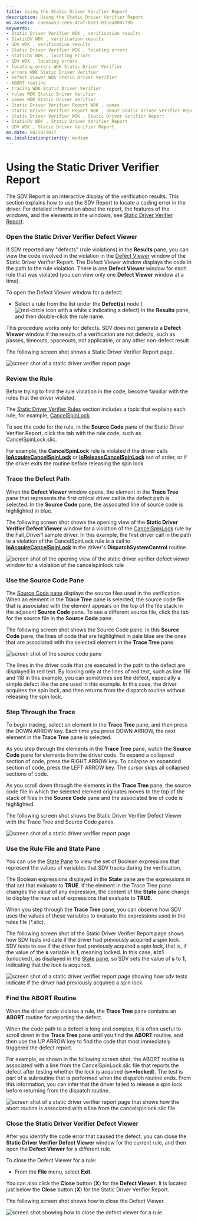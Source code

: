 ```yaml
---
title: Using the Static Driver Verifier Report
description: Using the Static Driver Verifier Report
ms.assetid: ca6eaa53-cee5-4caf-b1e1-035ea800779b
keywords:
- Static Driver Verifier WDK , verification results
- StaticDV WDK , verification results
- SDV WDK , verification results
- Static Driver Verifier WDK , locating errors
- StaticDV WDK , locating errors
- SDV WDK , locating errors
- locating errors WDK Static Driver Verifier
- errors WDK Static Driver Verifier
- Defect Viewer WDK Static Driver Verifier
- ABORT routine
- tracing WDK Static Driver Verifier
- rules WDK Static Driver Verifier
- panes WDK Static Driver Verifier
- Static Driver Verifier Report WDK , panes
- Static Driver Verifier Report WDK , about Static Driver Verifier Report
- Static Driver Verifier WDK , Static Driver Verifier Report
- StaticDV WDK , Static Driver Verifier Report
- SDV WDK , Static Driver Verifier Report
ms.date: 04/20/2017
ms.localizationpriority: medium
---
```


# Using the Static Driver Verifier Report


The SDV Report is an interactive display of the verification results. This section explains how to use the SDV Report to locate a coding error in the driver. For detailed information about the report, the features of the windows, and the elements in the windows, see [Static Driver Verifier Report](static-driver-verifier-report.md).

### <span id="open_the_static_driver_verifier_defect_viewer"></span><span id="OPEN_THE_STATIC_DRIVER_VERIFIER_DEFECT_VIEWER"></span>Open the Static Driver Verifier Defect Viewer

If SDV reported any "defects" (rule violations) in the **Results** pane, you can view the code involved in the violation in the [Defect Viewer](defect-viewer.md) window of the Static Driver Verifier Report. The Defect Viewer window displays the code in the path to the rule violation. There is one **Defect Viewer** window for each rule that was violated (you can view only one **Defect Viewer** window at a time).

To open the Defect Viewer window for a defect:

-   Select a rule from the list under the **Defect(s)** node (![red-circle icon with a white x indicating a defect](images/sdv-ico-defect.png)) in the **Results** pane, and then double-click the rule name.

This procedure works only for defects. SDV does not generate a **Defect Viewer** window if the results of a verification are not defects, such as passes, timeouts, spaceouts, not applicable, or any other non-defect result.

The following screen shot shows a Static Driver Verifier Report page.

![screen shot of a static driver verifier report page](images/sdv-defectviewer.png)

### <span id="review_the_rule"></span><span id="REVIEW_THE_RULE"></span>Review the Rule

Before trying to find the rule violation in the code, become familiar with the rules that the driver violated.

The [Static Driver Verifier Rules](https://docs.microsoft.com/windows-hardware/drivers/ddi/content/index) section includes a topic that explains each rule, for example, [CancelSpinLock](https://docs.microsoft.com/windows-hardware/drivers/devtest/wdm-cancelspinlock).

To see the code for the rule, in the **Source Code** pane of the Static Driver Verifier Report, click the tab with the rule code, such as CancelSpinLock.slic.

For example, the **CancelSpinLock** rule is violated if the driver calls [**IoAcquireCancelSpinLock**](https://docs.microsoft.com/previous-versions/windows/hardware/drivers/ff548196(v=vs.85)) or [**IoReleaseCancelSpinLock**](https://docs.microsoft.com/previous-versions/windows/hardware/drivers/ff549550(v=vs.85)) out of order, or if the driver exits the routine before releasing the spin lock.

### <span id="trace_the_defect_path"></span><span id="TRACE_THE_DEFECT_PATH"></span>Trace the Defect Path

When the **Defect Viewer** window opens, the element in the **Trace Tree** pane that represents the first critical driver call in the defect path is selected. In the **Source Code** pane, the associated line of source code is highlighted in blue.

The following screen shot shows the opening view of the **Static Driver Verifier Defect Viewer** window for a violation of the [CancelSpinLock](https://docs.microsoft.com/windows-hardware/drivers/devtest/wdm-cancelspinlock) rule by the Fail\_Driver1 sample driver. In this example, the first driver call in the path to a violation of the CancelSpinLock rule is a call to [**IoAcquireCancelSpinLock**](https://docs.microsoft.com/previous-versions/windows/hardware/drivers/ff548196(v=vs.85)) in the driver's **DispatchSystemControl** routine.

![screen shot of the opening view of the static driver verifier defect viewer window for a violation of the cancelspinlock rule](images/sdv-tracetree.png)

### <span id="use_the_source_code_pane"></span><span id="USE_THE_SOURCE_CODE_PANE"></span>Use the Source Code Pane

The [Source Code pane](source-code-pane.md) displays the source files used in the verification. When an element in the **Trace Tree** pane is selected, the source code file that is associated with the element appears on the top of the file stack in the adjacent **Source Code** pane. To see a different source file, click the tab for the source file in the **Source Code** pane.

The following screen shot shows the Source Code pane. In this **Source Code** pane, the lines of code that are highlighted in pale blue are the ones that are associated with the selected element in the **Trace Tree** pane.

![screen shot of the source code pane](images/sdv-sourcecode.png)

The lines in the driver code that are executed in the path to the defect are displayed in red text. By looking only at the lines of red text, such as line 116 and 118 in this example, you can sometimes see the defect, especially a simple defect like the one used in this example. In this case, the driver acquires the spin lock, and then returns from the dispatch routine without releasing the spin lock.

### <span id="step_through_the_trace"></span><span id="STEP_THROUGH_THE_TRACE"></span>Step Through the Trace

To begin tracing, select an element in the **Trace Tree** pane, and then press the DOWN ARROW key. Each time you press DOWN ARROW, the next element in the **Trace Tree** pane is selected.

As you step through the elements in the **Trace Tree** pane, watch the **Source Code** pane for elements from the driver code. To expand a collapsed section of code, press the RIGHT ARROW key. To collapse an expanded section of code, press the LEFT ARROW key. The cursor skips all collapsed sections of code.

As you scroll down through the elements in the **Trace Tree** pane, the source code file in which the selected element originates moves to the top of the stack of files in the **Source Code** pane and the associated line of code is highlighted.

The following screen shot shows the Static Driver Verifier Defect Viewer with the Trace Tree and Source Code panes.

![screen shot of a static driver verifier report page](images/sdv-trace1.png)

### <span id="use_the_rule_file_and_state_pane"></span><span id="USE_THE_RULE_FILE_AND_STATE_PANE"></span>Use the Rule File and State Pane

You can use the [State Pane](state-pane.md) to view the set of Boolean expressions that represent the values of variables that SDV tracks during the verification.

The Boolean expressions displayed in the **State** pane are the expressions in that set that evaluate to **TRUE**. If the element in the Trace Tree pane changes the value of any expression, the content of the **State** pane change to display the new set of expressions that evaluate to **TRUE**.

When you step through the **Trace Tree** pane, you can observe how SDV uses the values of these variables to evaluate the expressions used in the rules file (\*.slic).

The following screen shot of the Static Driver Verifier Report page shows how SDV tests indicate if the driver had previously acquired a spin lock. SDV tests to see if the driver had previously acquired a spin lock, that is, if the value of the **s** variable is **1**, meaning locked. In this case, **s!=1** (unlocked), as displayed in the [State pane](state-pane.md), so SDV sets the value of **s** to **1**, indicating that the lock is acquired.

![screen shot of a static driver verifier report page showing how sdv tests indicate if the driver had previously acquired a spin lock](images/sdv-trace2.png)

### <span id="find_the_abort_routine"></span><span id="FIND_THE_ABORT_ROUTINE"></span>Find the ABORT Routine

When the driver code violates a rule, the **Trace Tree** pane contains an **ABORT** routine for reporting the defect.

When the code path to a defect is long and complex, it is often useful to scroll down in the **Trace Tree** pane until you find the **ABORT** routine, and then use the UP ARROW key to find the code that most immediately triggered the defect report.

For example, as shown in the following screen shot, the ABORT routine is associated with a line from the CancelSpinLock.slic file that reports the defect after testing whether the lock is acquired (**s==locked**). The test is part of a subroutine that is performed when the dispatch routine ends. From this information, you can infer that the driver failed to release a spin lock before returning from the dispatch routine.

![screen shot of a static driver verifier report page that shows how the abort routine is associated with a line from the cancelspinlock.slic file](images/sdv-trace3.png)

### <span id="close_the_static_driver_verifier_defect_viewer"></span><span id="CLOSE_THE_STATIC_DRIVER_VERIFIER_DEFECT_VIEWER"></span>Close the Static Driver Verifier Defect Viewer

After you identify the code error that caused the defect, you can close the **Static Driver Verifier Defect Viewer** window for the current rule, and then open the **Defect Viewer** for a different rule.

To close the Defect Viewer for a rule:

-   From the **File** menu, select **Exit**.

You can also click the **Close** button (**X**) for the **Defect Viewer**. It is located just below the **Close** button (**X**) for the Static Driver Verifier Report.

The following screen shot shows how to close the Defect Viewer.

![screen shot showing how to close the defect viewer for a rule](images/sdv-defectviewerclose.png)

 

 





